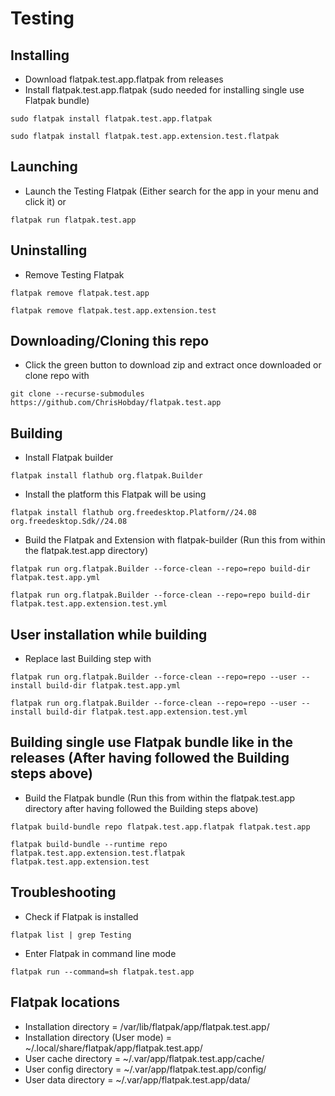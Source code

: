 # Testing
## Installing
- Download flatpak.test.app.flatpak from releases
- Install flatpak.test.app.flatpak (sudo needed for installing single use Flatpak bundle)
```console
sudo flatpak install flatpak.test.app.flatpak
```
```console
sudo flatpak install flatpak.test.app.extension.test.flatpak
```
## Launching
- Launch the Testing Flatpak (Either search for the app in your menu and click it) or
```console
flatpak run flatpak.test.app
```
## Uninstalling
- Remove Testing Flatpak
```console
flatpak remove flatpak.test.app
```
```console
flatpak remove flatpak.test.app.extension.test
```
## Downloading/Cloning this repo
- Click the green button to download zip and extract once downloaded or clone repo with
```console
git clone --recurse-submodules https://github.com/ChrisHobday/flatpak.test.app
```
## Building
- Install Flatpak builder
```console
flatpak install flathub org.flatpak.Builder
```
- Install the platform this Flatpak will be using
```console
flatpak install flathub org.freedesktop.Platform//24.08 org.freedesktop.Sdk//24.08
```
- Build the Flatpak and Extension with flatpak-builder (Run this from within the flatpak.test.app directory)
```console
flatpak run org.flatpak.Builder --force-clean --repo=repo build-dir flatpak.test.app.yml
```
```console
flatpak run org.flatpak.Builder --force-clean --repo=repo build-dir flatpak.test.app.extension.test.yml
```
## User installation while building
- Replace last Building step with
```console
flatpak run org.flatpak.Builder --force-clean --repo=repo --user --install build-dir flatpak.test.app.yml
```
```console
flatpak run org.flatpak.Builder --force-clean --repo=repo --user --install build-dir flatpak.test.app.extension.test.yml
```
## Building single use Flatpak bundle like in the releases (After having followed the Building steps above)
- Build the Flatpak bundle (Run this from within the flatpak.test.app directory after having followed the Building steps above)
```console
flatpak build-bundle repo flatpak.test.app.flatpak flatpak.test.app
```
```console
flatpak build-bundle --runtime repo flatpak.test.app.extension.test.flatpak flatpak.test.app.extension.test
```
## Troubleshooting
- Check if Flatpak is installed
```console
flatpak list | grep Testing
```
- Enter Flatpak in command line mode
```console
flatpak run --command=sh flatpak.test.app
```
## Flatpak locations
- Installation directory             = /var/lib/flatpak/app/flatpak.test.app/
- Installation directory (User mode) = ~/.local/share/flatpak/app/flatpak.test.app/
- User cache directory               = ~/.var/app/flatpak.test.app/cache/
- User config directory              = ~/.var/app/flatpak.test.app/config/
- User data directory                = ~/.var/app/flatpak.test.app/data/
